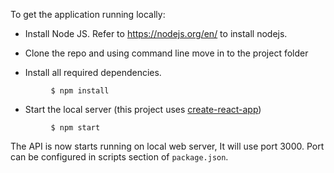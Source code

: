 To get the application running locally:

- Install Node JS. Refer to https://nodejs.org/en/ to install nodejs.

- Clone the repo and using command line move in to the project folder

- Install all required dependencies.
```
         $ npm install
```

- Start the local server (this project uses [create-react-app](https://reactjs.org/docs/create-a-new-react-app.html))

```
         $ npm start
```

The API is now starts running on local web server, It will use port 3000. Port can be configured in scripts section of `package.json`.
